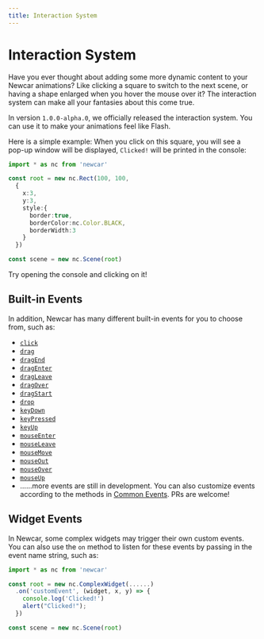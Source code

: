 ```yaml
---
title: Interaction System
---
```


<script setup lang="ts">
import { default as DemoClick } from './demos/interaction-system/click.vue'
</script>

# Interaction System

Have you ever thought about adding some more dynamic content to your Newcar animations?
Like clicking a square to switch to the next scene, or having a shape enlarged when you hover the mouse over it?
The interaction system can make all your fantasies about this come true.

In version `1.0.0-alpha.0`, we officially released the interaction system.
You can use it to make your animations feel like Flash.

Here is a simple example:
When you click on this square, you will see a pop-up window will be displayed, `Clicked!` will be printed in the console:

```typescript
import * as nc from 'newcar'

const root = new nc.Rect(100, 100,
  {
    x:3,
    y:3,
    style:{
      border:true,
      borderColor:nc.Color.BLACK,
      borderWidth:3
    }
  })

const scene = new nc.Scene(root)
```
<DemoClick/>

Try opening the console and clicking on it!

## Built-in Events

In addition, Newcar has many different built-in events for you to choose from, such as:

- [`click`](https://apis.newcarjs.org/variables/_newcar_basic.click)
- [`drag`](https://apis.newcarjs.org/variables/_newcar_basic.drag)
- [`dragEnd`](https://apis.newcarjs.org/variables/_newcar_basic.dragend)
- [`dragEnter`](https://apis.newcarjs.org/variables/_newcar_basic.dragenter)
- [`dragLeave`](https://apis.newcarjs.org/variables/_newcar_basic.dragleave)
- [`dragOver`](https://apis.newcarjs.org/variables/_newcar_basic.dragover)
- [`dragStart`](https://apis.newcarjs.org/variables/_newcar_basic.dragstart)
- [`drop`](https://apis.newcarjs.org/variables/_newcar_basic.drop)
- [`keyDown`](https://apis.newcarjs.org/variables/_newcar_basic.keydown)
- [`keyPressed`](https://apis.newcarjs.org/variables/_newcar_basic.keypressed)
- [`keyUp`](https://apis.newcarjs.org/variables/_newcar_basic.keyup)
- [`mouseEnter`](https://apis.newcarjs.org/variables/_newcar_basic.mouseenter)
- [`mouseLeave`](https://apis.newcarjs.org/variables/_newcar_basic.mouseleave)
- [`mouseMove`](https://apis.newcarjs.org/variables/_newcar_basic.mousemove)
- [`mouseOut`](https://apis.newcarjs.org/variables/_newcar_basic.mouseout)
- [`mouseOver`](https://apis.newcarjs.org/variables/_newcar_basic.mouseover)
- [`mouseUp`](https://apis.newcarjs.org/variables/_newcar_basic.mouseup)
- ……more events are still in development. You can also customize events according to the methods in [Common Events](../dev/common-event). PRs are welcome!

## Widget Events

In Newcar, some complex widgets may trigger their own custom events.
You can also use the `on` method to listen for these events by passing in the event name string, such as:

```typescript
import * as nc from 'newcar'

const root = new nc.ComplexWidget(......)
  .on('customEvent', (widget, x, y) => {
    console.log('Clicked!')
    alert("Clicked!");
  })

const scene = new nc.Scene(root)
```